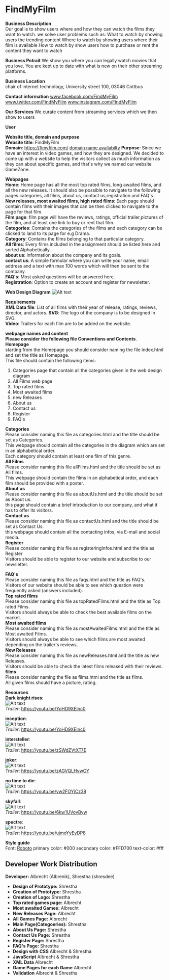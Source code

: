 # FindMyFilm

**Business Description**  
Our goal is to show users where and how they can watch the films they want to watch.
we solve user problems such as:
What to watch by showing users the trending content
Where to watch by showing users where their film is available
How to watch by show users how to purchase or rent the content they want to watch

**Business Potrait**
We show you where you can legally watch movies that you love. You are kept up to date with what is new on their 
other streaming platforms.

**Business Location**  
chair of internet technology,
University street 100,
03046 Cottbus

**Contact information**
www.facebook.com/FindMyFilm
www.twitter.com/FindMyFilm
www.instagram.com/FindMyFilm

**Our Services**
We curate content from streaming services which we then show to users

**User**

**Website title, domain and purpose**  
**Website title**: FindMyFilm  
**Domain**: https://fimyfilm.com/ [domain name availabilty](https://www.name.com/domain/search/fimyfilm)
**Purpose**: Since we have an interest in video games, and how they are designed. We decided to come up with a website to
help the visitors collect as much information as they can about specific games, and that's why we named our website GameZone.

**Webpages**  
**Home**: Home page has all the most top rated films, long awaited films, and all the new releases. It should also be possible to
navigate to the following pages categories, all films, about us, contact us,registration and FAQ's .  
**New releases, most awaited films, high rated films**: Each page should contain films with their
images that can be then clicked to navigate to the page for that film.  
**Film page**: film page will have the reviews, ratings, official trailer,pictures of the film, and at least one link to buy or rent that film.  
**Categories**: Contains the categories of the films and each category can be clicked to land to its page
for e.g Drama.  
**Category**: Contains the films belonging to that particular category.  
**All films**: Every films included in the assignment should be listed here and sorted Alphabetically.  
**about us**: Information about the company and its goals.  
**contact us**: A simple formular where you can write your name, email address and a text with max 100
words which will then be sent to the company.  
**FAQ's**: Most asked questions will be answered here.  
**Registration**: Option to create an account and register for newsletter.

**Web Design Diagram**
![Alt text](./Diagram/WebDiagram.svg)

**Requirements**  
**XML Data file**: List of all films with their year of release, ratings, reviews, director, and actors.
**SVG**: The logo of the company is to be designed in SVG.  
**Video**: Trailers for each film are to be added on the website.

**webpage names and content**  
**Please consider the following file Conventions and Contents**.  
**Homepage**  
starting from the Homepage you should consider naming the file index.html and set the title as Homepage.  
This file should contain the following items:

1. Categories page that contain all the categories given in the web design diagram
2. All Films web page
3. Top rated films
4. Most awaited films
5. new Releases
6. About us
7. Contact us
8. Register
9. FAQ's

**Categories**  
Please consider naming this file as categories.html and the title should be set as Categories.  
This webpage should contain all the categories in the diagram which are set in an alphabetical order.  
Each category should contain at least one film of this genre.  
**All Films**  
Please consider naming this file allFilms.html and the title should be set as All films.  
This webpage should contain the films in an alphabetical order, and each film should be provided with a poster.  
**About us**  
Please consider naming this file as aboutUs.html and the title should be set as About us.  
this page should contain a brief introduction to our company, and what it has to offer its visitors.  
**Contact us**  
Please consider naming this file as contactUs.html and the title should be set as Contact Us.  
this webpage should contain all the contacting infos, via E-mail and social media.  
**Register**  
Please consider naming this file as registeringInfos.html and the title as Register  
Visitors should be able to register to our website and subscribe to our newsletter.

**FAQ's**  
Please consider naming this file as faqs.html and the title as FAQ's.  
Visitors of our website should be able to see which question were frequently asked (answers included).  
**Top rated films**  
Please consider naming this file as topRatedFilms.html and the title as Top rated Films.  
Visitors should always be able to check the best available films on the market.  
**Most awaited films**  
Please consider naming this file as mostAwaitedFilms.html and the title as Most awaited Films.  
Visitors should always be able to see which films are most awaited depending on the trailer's reviews.  
**New Releases**  
Please consider naming this file as newReleases.html and the title as new Releases.  
Visitors should be able to check the latest films released with their reviews.  
**films**  
Please consider naming the file as films.html and the title as films.  
All given films should have a picture, rating.

**Resources**  
**Dark knight rises**:  
![Alt text](assignment-2a/website-content/resources/images/dark-knight-rises.jpg)  
_Trailer_: https://youtu.be/YoHD9XEInc0

**inception**:  
![Alt text](assignment-2a/website-content/resources/images/inception.jpg)  
_Trailer_: https://youtu.be/YoHD9XEInc0

**intersteller**:  
![Alt text](assignment-2a/website-content/resources/images/interstellar.jpg)  
_Trailer_: https://youtu.be/zSWdZVtXT7E

**joker**:  
![Alt text](assignment-2a/website-content/resources/images/joker.jpg)  
_Trailer_: https://youtu.be/zAGVQLHvwOY

**no time to die**:  
![Alt text](assignment-2a/website-content/resources/images/no-time-to-die.jpg)  
_Trailer_: https://youtu.be/vw2FOYjCz38

**skyfall**:  
![Alt text](assignment-2a/website-content/resources/images/skyfall.jpg)  
_Trailer_: https://youtu.be/6kw1UVovByw

**spectre**:  
![Alt text](assignment-2a/website-content/resources/images/spectre.jpg)  
_Trailer_: https://youtu.be/ujmoYyEyDP8

**Style guide**  
Font: [Roboto](https://fonts.google.com/specimen/Roboto)
primary color: #000
secondary color: #FFD700
text-color: #fff

## Developer Work Distribution

**Developer:** Albrecht (Albrenik), Shrestha (shresdee)

- **Design of Prototype:** Shrestha
- **Creation of Prototype:** Shrestha
- **Creation of Logo:** Shrestha
- **Top rated games page:** Albrecht
- **Most awaited Games:** Albrecht
- **New Releases Page:** Albrecht
- **All Games Page:** Albrecht
- **Main Page(Categoeries):** Shrestha
- **About Us Page:** Shrestha
- **Contact Us Page:** Shrestha
- **Register Page:** Shrestha
- **FAQ's Page:** Shrestha
- **Design with CSS** Albrecht & Shrestha
- **JavaScript** Albrecht & Shrestha
- **XML Data** Albrecht
- **Game Pages for each Game** Albrecht
- **Validation** Albrecht & Shrestha
